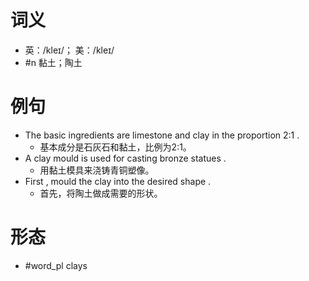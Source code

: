 # 词义
- 英：/kleɪ/； 美：/kleɪ/
- #n 黏土；陶土
# 例句
- The basic ingredients are limestone and clay in the proportion 2:1 .
	- 基本成分是石灰石和黏土，比例为2:1。
- A clay mould is used for casting bronze statues .
	- 用黏土模具来浇铸青铜塑像。
- First , mould the clay into the desired shape .
	- 首先，将陶土做成需要的形状。
# 形态
- #word_pl clays
